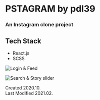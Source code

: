 # PSTAGRAM by pdl39
### An Instagram clone project

## Tech Stack
- React.js
- SCSS

![Login & Feed](/assets/gifs/pstagram-1.gif)

![Search & Story slider](/assets/gifs/pstagram-2.gif)

Created 2020.10.\
Last Modified 2021.02.